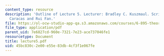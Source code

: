```yaml
---
content_type: resource
description: 'Outline of Lecture 5. Lecturer: Bradley C. Kuszmaul. Scribe: Alexandru
  Caracas and Rui Fan.'
file: https://ol-ocw-studio-app-qa.s3.amazonaws.com/courses/6-895-theory-of-parallel-systems-sma-5509-fall-2003/45bc830c2e00e55e83db4cf3f1e067fe_lecture5.pdf
file_type: application/pdf
parent_uid: 7e6827cd-960e-7321-7e23-ace737046fe1
resourcetype: Document
title: lecture5.pdf
uid: 45bc830c-2e00-e55e-83db-4cf3f1e067fe
---
```

